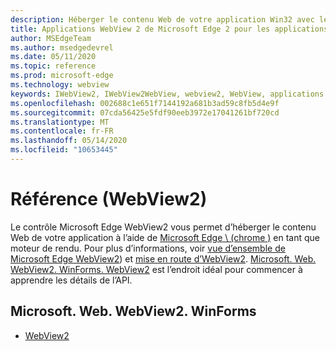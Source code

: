 ```yaml
---
description: Héberger le contenu Web de votre application Win32 avec le contrôle WebView 2 de Microsoft Edge
title: Applications WebView 2 de Microsoft Edge 2 pour les applications Win32
author: MSEdgeTeam
ms.author: msedgedevrel
ms.date: 05/11/2020
ms.topic: reference
ms.prod: microsoft-edge
ms.technology: webview
keywords: IWebView2, IWebView2WebView, webview2, WebView, applications Win32, Win32, Edge, ICoreWebView2, ICoreWebView2Controller, contrôle de navigateur, html Edge
ms.openlocfilehash: 002688c1e651f7144192a681b3ad59c8fb5d4e9f
ms.sourcegitcommit: 07cda56425e5fdf90eeb3972e17041261bf720cd
ms.translationtype: MT
ms.contentlocale: fr-FR
ms.lasthandoff: 05/14/2020
ms.locfileid: "10653445"
---
```

# Référence (WebView2)  

Le contrôle Microsoft Edge WebView2 vous permet d’héberger le contenu Web de votre application à l’aide de [Microsoft Edge \ (chrome \)](https://www.microsoftedgeinsider.com) en tant que moteur de rendu.  Pour plus d’informations, voir [vue d’ensemble de Microsoft Edge WebView2](../../index.md)) et [mise en route d’WebView2](../../gettingstarted/win32.md).  [Microsoft. Web. WebView2. WinForms. WebView2](0-9-515/microsoft-web-webview2-winforms-webview2.md) est l’endroit idéal pour commencer à apprendre les détails de l’API.  

## Microsoft. Web. WebView2. WinForms  

*   [WebView2](0-9-515/microsoft-web-webview2-winforms-webview2.md)
